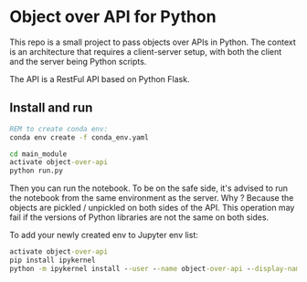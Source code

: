 # Object over API for Python

This repo is a small project to pass objects over APIs in Python. The context is an architecture that requires a client-server setup, with both the client and the server being Python scripts.

The API is a RestFul API based on Python Flask.

## Install and run

```bat
REM to create conda env:
conda env create -f conda_env.yaml

cd main_module
activate object-over-api
python run.py
```

Then you can run the notebook. To be on the safe side, it's advised to run the notebook from the same environment as the server. Why ? Because the objects are pickled / unpickled on both sides of the API. This operation may fail if the versions of Python libraries are not the same on both sides.

To add your newly created env to Jupyter env list:

```bat
activate object-over-api
pip install ipykernel
python -m ipykernel install --user --name object-over-api --display-name "Python object-over-api"
```